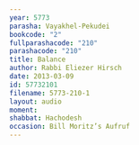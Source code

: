 ```yaml
---
year: 5773
parasha: Vayakhel-Pekudei
bookcode: "2"
fullparashacode: "210"
parashacode: "210"
title: Balance
author: Rabbi Eliezer Hirsch
date: 2013-03-09
id: 57732101
filename: 5773-210-1
layout: audio
moment: 
shabbat: Hachodesh
occasion: Bill Moritz’s Aufruf
---
```

